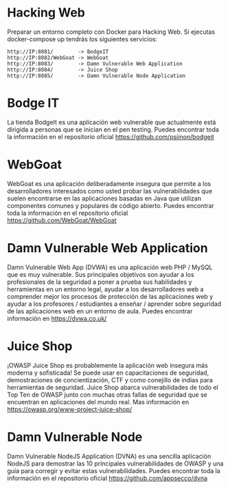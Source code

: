 # Hacking Web

Preparar un entorno completo con Docker para Hacking Web.
Si ejecutas docker-compose up tendrás los siguientes servicios:

```
http://IP:8081/        -> BodgeIT
http://IP:8082/WebGoat -> WebGoat
http://IP:8083/        -> Damn Vulnerable Web Application
http://IP:8084/        -> Juice Shop
http://IP:8085/        -> Damn Vulnerable Node Application
```
# Bodge IT
La tienda BodgeIt es una aplicación web vulnerable que actualmente está dirigida a personas que se inician en el pen testing. Puedes encontrar toda la información en el repositorio oficial https://github.com/psiinon/bodgeit

# WebGoat
WebGoat es una aplicación deliberadamente insegura que permite a los desarrolladores interesados como usted probar las vulnerabilidades que suelen encontrarse en las aplicaciones basadas en Java que utilizan componentes comunes y populares de código abierto. Puedes encontrar toda la información en el repositorio oficial https://github.com/WebGoat/WebGoat

# Damn Vulnerable Web Application
Damn Vulnerable Web App (DVWA) es una aplicación web PHP / MySQL que es muy vulnerable. Sus principales objetivos son ayudar a los profesionales de la seguridad a poner a prueba sus habilidades y herramientas en un entorno legal, ayudar a los desarrolladores web a comprender mejor los procesos de protección de las aplicaciones web y ayudar a los profesores / estudiantes a enseñar / aprender sobre seguridad de las aplicaciones web en un entorno de aula. Puedes encontrar información en https://dvwa.co.uk/

# Juice Shop
¡OWASP Juice Shop es probablemente la aplicación web insegura más moderna y sofisticada! Se puede usar en capacitaciones de seguridad, demostraciones de concientización, CTF y como conejillo de indias para herramientas de seguridad. Juice Shop abarca vulnerabilidades de todo el Top Ten de OWASP junto con muchas otras fallas de seguridad que se encuentran en aplicaciones del mundo real. Mas información en https://owasp.org/www-project-juice-shop/


# Damn Vulnerable Node
Damn Vulnerable NodeJS Application (DVNA) es una sencilla aplicación NodeJS para demostrar las 10 principales vulnerabilidades de OWASP y una guía para corregir y evitar estas vulnerabilidades. Puedes encontrar toda la información en el repositorio oficial 
https://github.com/appsecco/dvna
